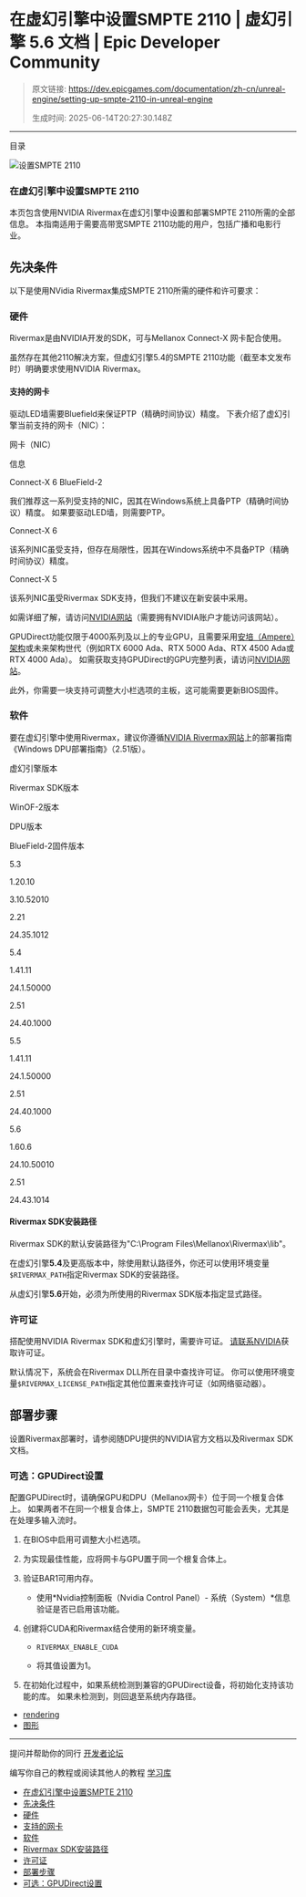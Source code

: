 # 在虚幻引擎中设置SMPTE 2110 | 虚幻引擎 5.6 文档 | Epic Developer Community

> 原文链接: https://dev.epicgames.com/documentation/zh-cn/unreal-engine/setting-up-smpte-2110-in-unreal-engine
> 
> 生成时间: 2025-06-14T20:27:30.148Z

---

目录

![设置SMPTE 2110](https://dev.epicgames.com/community/api/documentation/image/38636ef5-5b52-4ac5-a317-2e3ed82e44ec?resizing_type=fill&width=1920&height=335)

### 在虚幻引擎中设置SMPTE 2110

本页包含使用NVIDIA Rivermax在虚幻引擎中设置和部署SMPTE 2110所需的全部信息。 本指南适用于需要高带宽SMPTE 2110功能的用户，包括广播和电影行业。

## 先决条件

以下是使用NVidia Rivermax集成SMPTE 2110所需的硬件和许可要求：

### 硬件

Rivermax是由NVIDIA开发的SDK，可与Mellanox Connect-X 网卡配合使用。

虽然存在其他2110解决方案，但虚幻引擎5.4的SMPTE 2110功能（截至本文发布时）明确要求使用NVIDIA Rivermax。

#### 支持的网卡

驱动LED墙需要Bluefield来保证PTP（精确时间协议）精度。 下表介绍了虚幻引擎当前支持的网卡（NIC）：

网卡（NIC）

信息

Connect-X 6 BlueField-2

我们推荐这一系列受支持的NIC，因其在Windows系统上具备PTP（精确时间协议）精度。 如果要驱动LED墙，则需要PTP。

Connect-X 6

该系列NIC虽受支持，但存在局限性，因其在Windows系统中不具备PTP（精确时间协议）精度。

Connect-X 5

该系列NIC虽受Rivermax SDK支持，但我们不建议在新安装中采用。

如需详细了解，请访问[NVIDIA网站](https://developer.nvidia.com/networking/rivermax-getting-started)（需要拥有NVIDIA账户才能访问该网站）。

GPUDirect功能仅限于4000系列及以上的专业GPU，且需要采用[安培（Ampere）架构](https://www.nvidia.com/zh-cn/data-center/ampere-architecture/)或未来架构世代（例如RTX 6000 Ada、RTX 5000 Ada、RTX 4500 Ada或RTX 4000 Ada）。 如需获取支持GPUDirect的GPU完整列表，请访问[NVIDIA网站](https://developer.nvidia.com/gpudirectforvideo)。

此外，你需要一块支持可调整大小栏选项的主板，这可能需要更新BIOS固件。

### 软件

要在虚幻引擎中使用Rivermax，建议你遵循[NVIDIA Rivermax网站](https://developer.nvidia.com/networking/rivermax)上的部署指南《Windows DPU部署指南》（2.51版）。

虚幻引擎版本

Rivermax SDK版本

WinOF-2版本

DPU版本

BlueField-2固件版本

5.3

1.20.10

3.10.52010

2.21

24.35.1012

5.4

1.41.11

24.1.50000

2.51

24.40.1000

5.5

1.41.11

24.1.50000

2.51

24.40.1000

5.6

1.60.6

24.10.50010

2.51

24.43.1014

#### Rivermax SDK安装路径

Rivermax SDK的默认安装路径为"C:\\Program Files\\Mellanox\\Rivermax\\lib"。

在虚幻引擎**5.4**及更高版本中，除使用默认路径外，你还可以使用环境变量`$RIVERMAX_PATH`指定Rivermax SDK的安装路径。

从虚幻引擎**5.6**开始，必须为所使用的Rivermax SDK版本指定显式路径。

### 许可证

搭配使用NVIDIA Rivermax SDK和虚幻引擎时，需要许可证。 [请联系NVIDIA](https://developer.download.nvidia.com/networking/nvidia-rivermax-license-generation-procedure.pdf?t=eyJscyI6ImdzZW8iLCJsc2QiOiJodHRwczovL3d3dy5nb29nbGUuY29tLyJ9)获取许可证。

默认情况下，系统会在Rivermax DLL所在目录中查找许可证。 你可以使用环境变量`$RIVERMAX_LICENSE_PATH`指定其他位置来查找许可证（如网络驱动器）。

## 部署步骤

设置Rivermax部署时，请参阅随DPU提供的NVIDIA官方文档以及Rivermax SDK文档。

### 可选：GPUDirect设置

配置GPUDirect时，请确保GPU和DPU（Mellanox网卡）位于同一个根复合体上。 如果两者不在同一个根复合体上，SMPTE 2110数据包可能会丢失，尤其是在处理多输入流时。

1.  在BIOS中启用可调整大小栏选项。
    
2.  为实现最佳性能，应将网卡与GPU置于同一个根复合体上。
    
3.  验证BAR1可用内存。
    
    -   使用*Nvidia控制面板（Nvidia Control Panel）- 系统（System）*信息验证是否已启用该功能。
        
4.  创建将CUDA和Rivermax结合使用的新环境变量。
    
    -   `RIVERMAX_ENABLE_CUDA`
        
    -   将其值设置为1。
        
5.  在初始化过程中，如果系统检测到兼容的GPUDirect设备，将初始化支持该功能的库。 如果未检测到，则回退至系统内存路径。
    

-   [rendering](https://dev.epicgames.com/community/search?query=rendering)
-   [图形](https://dev.epicgames.com/community/search?query=%E5%9B%BE%E5%BD%A2)

* * *

提问并帮助你的同行 [开发者论坛](https://forums.unrealengine.com/categories?tag=unreal-engine)

编写你自己的教程或阅读其他人的教程 [学习库](https://dev.epicgames.com/community/unreal-engine/learning)

-   [在虚幻引擎中设置SMPTE 2110](/documentation/zh-cn/unreal-engine/setting-up-smpte-2110-in-unreal-engine#setting-up-smpte-2110-in-unreal-engine)
-   [先决条件](/documentation/zh-cn/unreal-engine/setting-up-smpte-2110-in-unreal-engine#prerequisites)
-   [硬件](/documentation/zh-cn/unreal-engine/setting-up-smpte-2110-in-unreal-engine#hardware)
-   [支持的网卡](/documentation/zh-cn/unreal-engine/setting-up-smpte-2110-in-unreal-engine#supported-network-cards)
-   [软件](/documentation/zh-cn/unreal-engine/setting-up-smpte-2110-in-unreal-engine#software)
-   [Rivermax SDK安装路径](/documentation/zh-cn/unreal-engine/setting-up-smpte-2110-in-unreal-engine#rivermax-sdk-installation-path)
-   [许可证](/documentation/zh-cn/unreal-engine/setting-up-smpte-2110-in-unreal-engine#license)
-   [部署步骤](/documentation/zh-cn/unreal-engine/setting-up-smpte-2110-in-unreal-engine#deployment-steps)
-   [可选：GPUDirect设置](/documentation/zh-cn/unreal-engine/setting-up-smpte-2110-in-unreal-engine#optional-gpu-direct-setup)